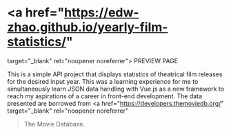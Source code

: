 # <a href="https://edw-zhao.github.io/yearly-film-statistics/"   
   target="_blank"
   rel="noopener noreferrer">
    PREVIEW PAGE
   </a>

 This is a simple API project that displays statistics of theatrical film
 releases for the desired input year. This was a learning experience for
 me to simultaneously learn JSON data handling with Vue.js as a new
 framework to reach my aspirations of a career in front-end development.
 The data presented are borrowed from
   <a
    href="https://developers.themoviedb.org/"
    target="_blank"
    rel="noopener noreferrer"
   >The Movie Database.
   </a>
